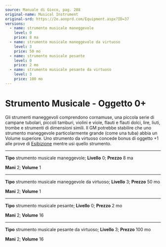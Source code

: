 ```yaml
---
source: Manuale di Gioco, pag. 288
original-name: Musical Instrument
original-srd: https://2e.aonprd.com/Equipment.aspx?ID=37
versions:
  - name: strumento musicale maneggevole
    level: 0
    price: 8 ma
  - name: strumento musicale maneggevole da virtuoso
    level: 3
    price: 50 mo
  - name: strumento musicale pesante
    level: 0
    price: 2 mo
  - name: strumento musicale pesante da virtuoso
    level: 3
    price: 100 mo
---
```


# Strumento Musicale - Oggetto 0+

Gli strumenti maneggevoli comprendono cornamuse, una piccola serie di campane
tubolari, piccoli tamburi, violini e viole, flauti e flauti dolci, lire, liuti,
trombe e strumenti di dimensioni simili. Il GM potrebbe stabilire che uno
strumento maneggevole particolarmente grande (come una tuba) abbia un Volume
superiore. Uno strumento da virtuoso concede bonus di oggetto +1 alle prove di
[Esibizione](/abilita/esibizione) mentre usi quello strumento.

---

**Tipo** strumento musicale maneggevole; **Livello** 0; **Prezzo** 8 ma

**Mani** 2; **Volume** 1

---

**Tipo** strumento musicale maneggevole da virtuoso; **Livello** 3; **Prezzo**
50 mo

**Mani** 2; **Volume** 1

---

**Tipo** strumento musicale pesante; **Livello** 0; **Prezzo** 2 mo

**Mani** 2; **Volume** 16

---

**Tipo** strumento musicale pesante da virtuoso; **Livello** 3; **Prezzo** 100
mo

**Mani** 2; **Volume** 16
